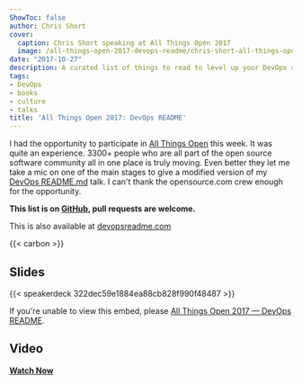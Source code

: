 ```yaml
---
ShowToc: false
author: Chris Short
cover:
  caption: Chris Short speaking at All Things Open 2017
  image: /all-things-open-2017-devops-readme/chris-short-all-things-open-devops-readme.jpg
date: "2017-10-27"
description: A curated list of things to read to level up your DevOps skills and knowledge.
tags:
- DevOps
- books
- culture
- talks
title: 'All Things Open 2017: DevOps README'
---
```


I had the opportunity to participate in [All Things Open](https://allthingsopen.org/) this week. It was quite an experience. 3300+ people who are all part of the open source software community all in one place is truly moving. Even better they let me take a mic on one of the main stages to give a modified version of my [DevOps README.md](/devops-readme.md/) talk. I can't thank the opensource.com crew enough for the opportunity.

**This list is on [GitHub](https://github.com/chris-short/devopsreadme.com), pull requests are welcome.**

This is also available at [devopsreadme.com](https://devopsreadme.com/)

{{< carbon >}}

## Slides

{{< speakerdeck 322dec59e1884ea88cb828f990f48487 >}}

If you're unable to view this embed, please [All Things Open 2017 — DevOps README](https://shortcdn.com/chrisshort/pdf/DevOps_README.md_ATO2017.pdf).

## Video

[**Watch Now**](/video/devops_readme_md-ato-2017/)


